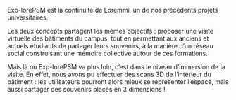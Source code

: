 Exp-lorePSM est la continuité de Loremmi, un de nos précédents projets universitaires.

Les deux concepts partagent les mêmes objectifs : proposer une visite virtuelle des bâtiments du campus, tout en permettant aux anciens et actuels étudiants de partager leurs souvenirs, à la manière d’un réseau social construisant une mémoire collective autour de ces formations.

Mais là où Exp-lorePSM va plus loin, c’est dans le niveau d’immersion de la visite. En effet, nous avons pu effectuer des scans 3D de l’intérieur du bâtiment : les utilisateurs pourront alors mieux se représenter l’espace, mais aussi partager des souvenirs placés en 3 dimensions !
